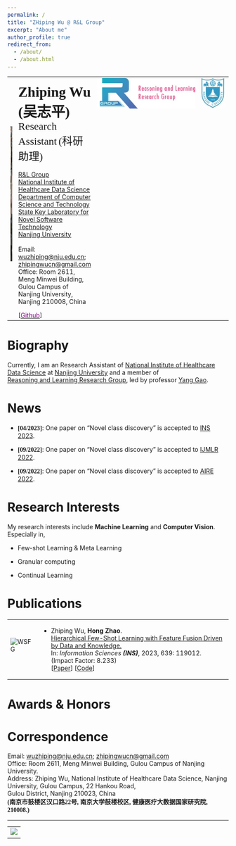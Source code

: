 ```yaml
---
permalink: /
title: "ZHiping Wu @ R&L Group"
excerpt: "About me"
author_profile: true
redirect_from: 
  - /about/
  - /about.html
---
```


<table class="imgtable"><tbody><tr><td>
<a href="/images/wzpTemp.jpg"><img src="/images/wzpTemp.jpg" alt="/images/wzpTemp.jpg" width="240px" height="307px"></a>&nbsp;</td>
<td align="left"><p><b><font size="+3" face="Times New Roman">Zhiping Wu</font> <font size="+3" face="华文楷体">(吴志平)</font></b><br>
<font size="+2" face="Times New Roman">Research Assistant</font> <font size="+2" face="华文楷体">(科研助理)</font><br><br>
<a href="https://cs.nju.edu.cn/rl/index_eng.htm">R&L Group</a><br>
<a href="https://hcdata.nju.edu.cn/">National Institute of Healthcare Data Science</a> <br>
<a href="http://cs.nju.edu.cn/">Department of Computer Science and Technology</a> <br>
<a href="http://keysoftlab.nju.edu.cn/site/ndjsjx/">State Key Laboratory for Novel Software Technology</a> <br>
<a href="http://www.nju.edu.cn/">Nanjing University</a><br><br>
Email: <a href="mailto:wuzhiping@nju.edu.cn">wuzhiping@nju.edu.cn</a>; <a href="mailto:zhipingwucn@gmail.com">zhipingwucn@gmail.com</a><br>
Office: Room 2611, Meng Minwei Building, Gulou Campus of Nanjing University, Nanjing 210008, China</p>
<!--
[<a href="https://scholar.google.com/citations?user=K-kC4yYAAAAJ&hl=zh-CN&authuser=1"><span style="color:purple">Google Scholar</span></a>]
-->
[<a href="https://github.com/woodszp"><span style="color:purple">Github</span></a>]
<!--
[<a href="https://github.com/RL-VIG"><span style="color:purple">Github-VIG</span></a>]
-->
</td>

<td valign="top" width="236"><a href="http://cs.nju.edu.cn/rl/index_eng.htm" target="_blank"><img height="70" src="/images/rlgroup.jpg" width="236" border="0"></a></td>
<td valign="top" width="58"><a href="http://www.nju.edu.cn/" target="_blank"><img height="70" src="/images/nju.jpg" width="58" border="0"></a></td></tr></tbody></table>

Biography
======
<p>
Currently, I am an Research Assistant of <a href="http://cs.nju.edu.cn/" target="_blank">National Institute of Healthcare Data Science</a> at
      <a href="http://www.nju.edu.cn/" target="_blank">Nanjing University</a> and a member of<br> 
      <a href="https://cs.nju.edu.cn/rl/" target="_blank">Reasoning and Learning Research Group</a>, led by professor <a href="https://cs.nju.edu.cn/gaoyang">Yang Gao</a>.<br>

<!--
<span class="norm"><br class="style1"></span>I received my Ph.D. degree in <a href="http://cs.nju.edu.cn/" target="_blank">Department of Computer Science and Technology</a> in December 2019 from <a href="https://www.nju.edu.cn/EN/">Nanjing University</a>.
-->
</p>


News
======
<ul>
<li><p><b><font face="Times New Roman">[04/2023]</font></b>: One paper on “Novel class discovery” is accepted to <a href="https://cvpr2023.thecvf.com/">INS 2023</a>.</p>
</li>
<li><p><b><font face="Times New Roman">[09/2022]</font></b>: One paper on “Novel class discovery” is accepted to <a href="https://cvpr2023.thecvf.com/">IJMLR 2022</a>.</p>
</li>
<li><p><b><font face="Times New Roman">[09/2022]</font></b>: One paper on “Novel class discovery” is accepted to <a href="https://cvpr2023.thecvf.com/">AIRE 2022</a>.</p>
</li>
</ul>

Research Interests
======
<p>My research interests include <b>Machine Learning</b> and <b>Computer Vision</b>. Especially in,</p>
<ul>
<li><p>Few-shot Learning & Meta Learning</p>
</li>
<li><p>Granular computing</p>
</li>
<li><p>Continual Learning</p>
</li>
</ul>

Publications
======
<table class="imgtable"><tbody><tr><td>
<img src="./Paper/CariMe.png" alt="WSFG" width="220px" height="110px">&nbsp;</td>
<td align="left"><ul>
<li><p>Zhiping Wu, <b>Hong Zhao</b>.<br>
 <a href="https://www.sciencedirect.com/science/article/pii/S0020025523005972">Hierarchical Few-Shot Learning with Feature Fusion Driven by Data and Knowledge.</a><br>
 In: <em>Information Sciences <b>(INS)</b></em>, 2023, 639: 119012. <br> 
 (Impact Factor: 8.233) <br>
 [<a href="./2023_INS_ZhipingWu.pdf" download="2023_INS_ZhipingWu.pdf">Paper</a>] [<a href="https://github.com/fhqxa/HFFDK.git">Code</a>]
</p>
</li>
</ul>
</td></tr></tbody></table>

<!--
<table class="imgtable"><tbody><tr><td>
<img src="./Paper/CariMe.png" alt="WSFG" width="220px" height="110px">&nbsp;</td>
<td align="left"><ul>
<li><p>Zheng Gu, Chuanqi Dong, Jing Huo, <b>Wenbin Li</b>, Yang Gao.<br>
 <a href="https://ieeexplore.ieee.org/document/9454341">CariMe: Unpaired Caricature Generation with Multiple Exaggerations.</a><br>
 In: <em>IEEE Transactions on Multimedia <b>(TMM)</b></em>, 2021.<br> 
 (Impact Factor: 6.513) <br>
 [<a href="./TMM_GuZheng.pdf" download="TMM_GuZheng.pdf">Paper</a>] [<a href="https://github.com/edward3862/CariMe-pytorch.git">Code</a>]
</p>
</li>
</ul>
</td></tr></tbody></table>

<table class="imgtable"><tbody><tr><td>
<img src="./Paper/CariMe.png" alt="WSFG" width="220px" height="110px">&nbsp;</td>
<td align="left"><ul>
<li><p>Zheng Gu, Chuanqi Dong, Jing Huo, <b>Wenbin Li</b>, Yang Gao.<br>
 <a href="https://ieeexplore.ieee.org/document/9454341">CariMe: Unpaired Caricature Generation with Multiple Exaggerations.</a><br>
 In: <em>IEEE Transactions on Multimedia <b>(TMM)</b></em>, 2021.<br> 
 (Impact Factor: 6.513) <br>
 [<a href="./TMM_GuZheng.pdf" download="TMM_GuZheng.pdf">Paper</a>] [<a href="https://github.com/edward3862/CariMe-pytorch.git">Code</a>]
</p>
</li>
</ul>
</td></tr></tbody></table>
-->

Awards & Honors
======
<!--
<ul>
<li><p><font face="华文楷体">2022 三好研究生</font></p>
</li>
<li><p><font face="华文楷体">2022 国家奖学金</font></p>
</li>
<li><p><font face="华文楷体">2023 福建省优秀硕士论文奖</font></p>
</li>
</ul>
-->

Correspondence
======
<p>Email:
<a href="mailto:wuzhiping@nju.edu.cn">wuzhiping@nju.edu.cn</a>;
<a href="mailto:zhipingwucn@gmail.com">zhipingwucn@gmail.com</a>
<br>
Office:
Room 2611, Meng Minwei Building, Gulou Campus of Nanjing University.<br>
Address:
Zhiping Wu, National Institute of Healthcare Data Science, Nanjing University, Gulou Campus, 22 Hankou Road,<br>
Gulou District, Nanjing 210023, China<br>
<b><font face="华文楷体">(南京市鼓楼区汉口路22号, 南京大学鼓楼校区, 健康医疗大数据国家研究院, 210008.)</font></b></p>

------
<!--
<div id="footer">
<div id="footer-text">
Page updated on 2015.12.2, via <a href="http://jemdoc.jaboc.net/">jemdoc</a>.
</div>
</div>
</div>
-->

<table class="imgtable" align="center"><tbody><tr><td>
<a href="https://clustrmaps.com/site/1bul3" title="Visit tracker" ><img src="//www.clustrmaps.com/map_v2.png?d=8WUKkTLRxM6TZtL83E1BsaExyxZTl-DJv0JTBSJpHxg&cl=ffffff" />
</a>
</td></tr></tbody></table>
